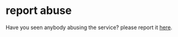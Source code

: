 # report abuse

Have you seen anybody abusing the service? please report it [here](https://github.com/staticregistry/report-abuse/issues).

